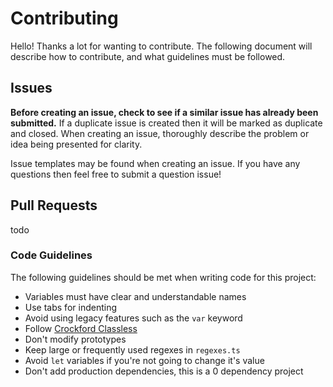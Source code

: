 # Contributing
Hello! Thanks a lot for wanting to contribute. The following document will describe how to contribute, and what guidelines must be followed.

## Issues
**Before creating an issue, check to see if a similar issue has already been submitted.** If a duplicate issue is created then it will be marked as duplicate and closed. When creating an issue, thoroughly describe the problem or idea being presented for clarity.

Issue templates may be found when creating an issue. If you have any questions then feel free to submit a question issue!

## Pull Requests
todo

### Code Guidelines
The following guidelines should be met when writing code for this project:

- Variables must have clear and understandable names
- Use tabs for indenting
- Avoid using legacy features such as the `var` keyword
- Follow [Crockford Classless](https://gist.github.com/mpj/17d8d73275bca303e8d2)
- Don't modify prototypes
- Keep large or frequently used regexes in `regexes.ts`
- Avoid `let` variables if you're not going to change it's value
- Don't add production dependencies, this is a 0 dependency project
